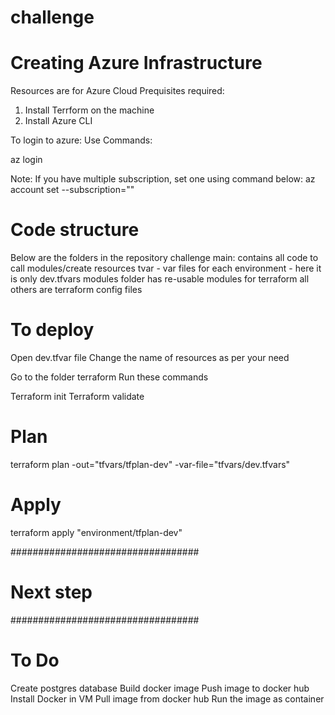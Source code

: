 # challenge

# Creating Azure Infrastructure

Resources are for Azure Cloud
Prequisites required:
1. Install Terrform on the machine
2. Install Azure CLI

To login to azure: 
Use Commands:

az login

Note: If you have multiple subscription, set one using command below:
az account set --subscription="<use your subscription id>"

# Code structure
Below are the folders in the repository challenge
main: contains all code to call modules/create resources
tvar - var files for each environment - here it is only dev.tfvars
modules folder has re-usable modules for terraform
all others are terraform config files

# To deploy

Open dev.tfvar file
Change the name of resources as per your need

Go to the folder terraform
Run these commands

Terraform init
Terraform validate

# Plan
terraform plan -out="tfvars/tfplan-dev" -var-file="tfvars/dev.tfvars"

# Apply
terraform apply "environment/tfplan-dev"


##################################
# Next step
##################################


# To Do
Create postgres database
Build docker image
Push image to docker hub
Install Docker in VM
Pull image from docker hub
Run the image as container

